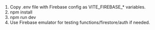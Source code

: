 1. Copy .env file with Firebase config as VITE_FIREBASE_* variables.
2. npm install
3. npm run dev
4. Use Firebase emulator for testing functions/firestore/auth if needed.
